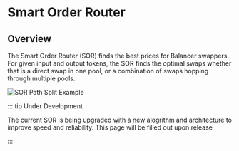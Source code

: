 # Smart Order Router

## Overview

The Smart Order Router (SOR) finds the best prices for Balancer swappers. For given input and output tokens, the SOR finds the optimal swaps whether that is a direct swap in one pool, or a combination of swaps hopping through multiple pools.

![SOR Path Split Example](/images/sor-path-example.png)

::: tip Under Development

The current SOR is being upgraded with a new alogrithm and architecture to improve speed and reliability. This page will be filled out upon release

:::
